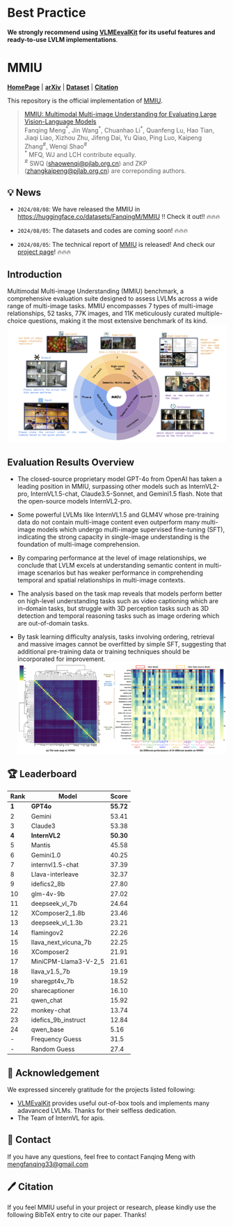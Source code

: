 # Best Practice

**We strongly recommend using [VLMEevalKit](https://github.com/open-compass/VLMEvalKit) for its useful features and ready-to-use LVLM implementations**.

# MMIU

<p align="left">
  <a href="https://mmiu-bench.github.io/"><b>HomePage</b></a> |
  <a href="https://arxiv.org/abs/2408.02718"><b>arXiv</b></a> |
  <a href="https://huggingface.co/datasets/FanqingM/MMIU"><b>Dataset</b></a> |
  <a href="#🖊️-citation"><b>Citation</b></a> <br>
</p>


This repository is the official implementation of [MMIU](https://arxiv.org/abs/2408.02718). 

> [MMIU: Multimodal Multi-image Understanding for Evaluating Large Vision-Language Models](https://arxiv.org/abs/2408.02718)  
> Fanqing Meng<sup>\*</sup>, Jin Wang<sup>\*</sup>, Chuanhao Li<sup>\*</sup>, Quanfeng Lu, Hao Tian, Jiaqi Liao, Xizhou Zhu, Jifeng Dai,  Yu Qiao, Ping Luo, Kaipeng Zhang<sup>\#</sup>, Wenqi Shao<sup>\#</sup>  
> <sup>\*</sup> MFQ, WJ and LCH contribute equally.  
> <sup>\#</sup> SWQ (shaowenqi@pjlab.org.cn) and ZKP (zhangkaipeng@pjlab.org.cn) are correponding authors. 

## 💡 News

- `2024/08/08`: We have released the MMIU in https://huggingface.co/datasets/FanqingM/MMIU !! Check it out!! 🔥🔥🔥

- `2024/08/05`: The datasets and codes are coming soon! 🔥🔥🔥

- `2024/08/05`: The technical report of [MMIU](https://arxiv.org/abs/2408.02718) is released! And check our [project page](https://mmiu-bench.github.io/)! 🔥🔥🔥


## Introduction
Multimodal Multi-image Understanding (MMIU) benchmark, a comprehensive evaluation suite designed to assess LVLMs across a wide range of multi-image tasks. MMIU encompasses 7 types of multi-image relationships, 52 tasks, 77K images, and 11K meticulously curated multiple-choice questions, making it the most extensive benchmark of its kind. 
![overview](assets/overview.jpg)








## Evaluation Results Overview
- The closed-source proprietary model GPT-4o from OpenAI has taken a leading position in MMIU, surpassing other models such as InternVL2-pro, InternVL1.5-chat, Claude3.5-Sonnet, and Gemini1.5 flash. Note that the open-source models InternVL2-pro.


- Some powerful LVLMs like InternVL1.5  and  GLM4V whose pre-training data do not contain multi-image content even outperform many multi-image models which undergo multi-image supervised fine-tuning (SFT), indicating the strong capacity in single-image understanding is the foundation of multi-image comprehension.
- By comparing performance at the level of image relationships, we conclude that LVLM excels at understanding semantic content in multi-image scenarios but has weaker performance in comprehending temporal and spatial relationships in multi-image contexts.
- The analysis based on the task map reveals that models perform better on high-level understanding tasks such as video captioning which are in-domain tasks, but struggle with 3D perception tasks such as 3D detection and temporal reasoning tasks such as image ordering which are out-of-domain tasks.
- By task learning difficulty analysis, tasks involving ordering, retrieval and massive images cannot be overfitted by simple SFT, suggesting that additional pre-training data or training techniques should be incorporated for improvement.
![taskmap](assets/taskmap.jpg)


## 🏆 Leaderboard



| Rank | Model | Score |
| ---- | ---------------------- | ----- |
| **1** | **GPT4o** | **55.72** |
| 2 | Gemini | 53.41 |
| 3 | Claude3 | 53.38 |
| **4** | **InternVL2** | **50.30** |
| 5 | Mantis | 45.58 |
| 6 | Gemini1.0 | 40.25 |
| 7 | internvl1.5-chat | 37.39 |
| 8 | Llava-interleave | 32.37 |
| 9 | idefics2_8b | 27.80 |
| 10 | glm-4v-9b | 27.02 |
| 11 | deepseek_vl_7b | 24.64 |
| 12 | XComposer2_1.8b | 23.46 |
| 13 | deepseek_vl_1.3b | 23.21 |
| 14 | flamingov2 | 22.26 |
| 15 | llava_next_vicuna_7b | 22.25 |
| 16 | XComposer2 | 21.91 |
| 17 | MiniCPM-Llama3-V-2_5 | 21.61 |
| 18 | llava_v1.5_7b | 19.19 |
| 19 | sharegpt4v_7b | 18.52 |
| 20 | sharecaptioner | 16.10 |
| 21 | qwen_chat | 15.92 |
| 22 | monkey-chat | 13.74 |
| 23 | idefics_9b_instruct | 12.84 |
| 24 | qwen_base | 5.16 |
| -   | Frequency Guess        | 31.5  |
| -   | Random Guess           | 27.4  |





## 💐 Acknowledgement

We expressed sincerely gratitude for the projects listed following:
- [VLMEvalKit](https://github.com/open-compass/VLMEvalKit) provides useful out-of-box tools and implements many adavanced LVLMs. Thanks for their selfless dedication.
- The Team of InternVL for apis.


## 📧 Contact
If you have any questions, feel free to contact Fanqing Meng with mengfanqing33@gmail.com



## 🖊️ Citation 
If you feel MMIU useful in your project or research, please kindly use the following BibTeX entry to cite our paper. Thanks!

